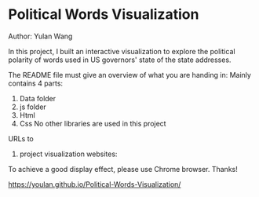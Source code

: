 # Political Words Visualization

Author: Yulan Wang

In this project, I built an interactive visualization to explore the political polarity of words used in US governors' state of the state addresses. 

The README file must give an overview of what you are handing in: 
Mainly contains 4 parts: 
1. Data folder
2. js folder
3. Html
4. Css
No other libraries are used in this project


URLs to 
1. project visualization websites:  

To achieve a good display effect, please use Chrome browser. Thanks!  

https://youlan.github.io/Political-Words-Visualization/

